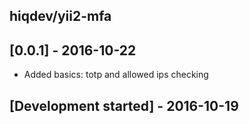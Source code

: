 hiqdev/yii2-mfa
---------------

## [0.0.1] - 2016-10-22

- Added basics: totp and allowed ips checking

## [Development started] - 2016-10-19
